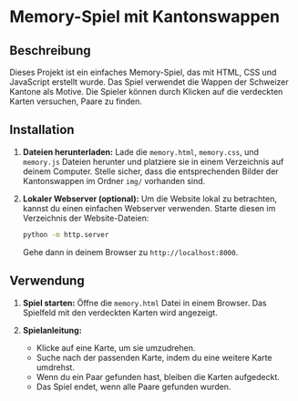 # Memory-Spiel mit Kantonswappen

## Beschreibung
Dieses Projekt ist ein einfaches Memory-Spiel, das mit HTML, CSS und JavaScript erstellt wurde. Das Spiel verwendet die Wappen der Schweizer Kantone als Motive. Die Spieler können durch Klicken auf die verdeckten Karten versuchen, Paare zu finden.

## Installation

1. **Dateien herunterladen:**
   Lade die `memory.html`, `memory.css`, und `memory.js` Dateien herunter und platziere sie in einem Verzeichnis auf deinem Computer. Stelle sicher, dass die entsprechenden Bilder der Kantonswappen im Ordner `img/` vorhanden sind.

2. **Lokaler Webserver (optional):**
   Um die Website lokal zu betrachten, kannst du einen einfachen Webserver verwenden. Starte diesen im Verzeichnis der Website-Dateien:
   ```bash
   python -m http.server
   ```
   Gehe dann in deinem Browser zu `http://localhost:8000`.

## Verwendung

1. **Spiel starten:**
   Öffne die `memory.html` Datei in einem Browser. Das Spielfeld mit den verdeckten Karten wird angezeigt.

2. **Spielanleitung:**
   - Klicke auf eine Karte, um sie umzudrehen.
   - Suche nach der passenden Karte, indem du eine weitere Karte umdrehst.
   - Wenn du ein Paar gefunden hast, bleiben die Karten aufgedeckt.
   - Das Spiel endet, wenn alle Paare gefunden wurden.
